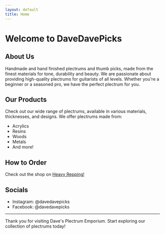 ```yaml
---
layout: default
title: Home
---
```


# Welcome to DaveDavePicks

## About Us

Handmade and hand finished plectrums and thumb picks, made from the finest materials for tone, durability and beauty. We are passionate about providing high-quality plectrums for guitarists of all levels. Whether you're a beginner or a seasoned pro, we have the perfect plectrum for you.

## Our Products

Check out our wide range of plectrums, available in various materials, thicknesses, and designs. We offer plectrums made from:

- Acrylics
- Resins
- Woods
- Metals
- And more!

## How to Order

Check out the shop on [Heavy Repping!](https://www.heavyrepping.com/shop/store/davedavepicks/)

## Socials

- Instagram: @davedavepicks
- Facebook: @davedavepicks

---

Thank you for visiting Dave's Plectrum Emporium. Start exploring our collection of plectrums today!